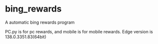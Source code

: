 # bing_rewards
A automatic bing rewards program

PC.py is for pc rewards, and mobile is for mobile rewards.
Edge version is 138.0.3351.83(64bit)
